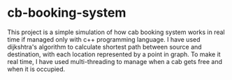 # cb-booking-system
This project is a simple simulation of how cab booking system works in real time if managed only with c++ programming language. I have used dijkshtra's algorithm to calculate  shortest path between source and destination, with each location represented by a point in graph.
To make it real time, I have used multi-threading to manage when a cab gets free and when it is occupied. 
